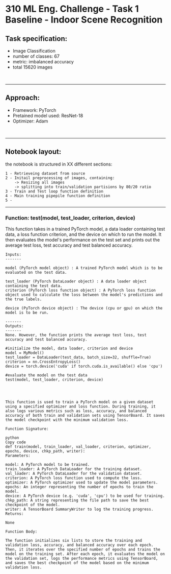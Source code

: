 # 310 ML Eng. Challenge - Task 1 Baseline - Indoor Scene Recognition

## **Task specification**:

- Image Classification
- number of classes: 67
- metric: imbalanced accuracy
- total 15620 images

<br>

---

## **Approach**:
- Framework: PyTorch
- Pretained model used: ResNet-18
- Optimizer: Adam

<br>

---
## **Notebook layout**:
the notebook is structured in XX different sections:

    1 - Retrieveing dataset from source
    2 - Initail preprocessing of images, containing:
        -> Resizing all images
        -> splitting into train/validation partisions by 80/20 ratio
    3 - Train and Test loop function definition
    4 - Main training pipepile function definition
    5 - 


---

### **Function: test(model, test_loader, criterion, device)**

This function takes in a trained PyTorch model, a data loader containing test data, a loss function criterion, and the device on which to run the model. It then evaluates the model's performance on the test set and prints out the average test loss, test accuracy and test balanced accuracy.

    Inputs:
    -------

    model (PyTorch model object) : A trained PyTorch model which is to be evaluated on the test data.

    test_loader (PyTorch DataLoader object) : A data loader object containing the test data.
    criterion (PyTorch loss function object) : A PyTorch loss function object used to calculate the loss between the model's predictions and the true labels.

    device (PyTorch device object) : The device (cpu or gpu) on which the model is to be run.

    -------
    Outputs:
    -------
    None. However, the function prints the average test loss, test accuracy and test balanced accuracy.
    
    #initialize the model, data loader, criterion and device
    model = MyModel()
    test_loader = DataLoader(test_data, batch_size=32, shuffle=True)
    criterion = nn.CrossEntropyLoss()
    device = torch.device('cuda' if torch.cuda.is_available() else 'cpu')

    #evaluate the model on the test data
    test(model, test_loader, criterion, device)




    This function is used to train a PyTorch model on a given dataset using a specified optimizer and loss function. During training, it also logs various metrics such as loss, accuracy, and balanced accuracy of both train and validation sets using TensorBoard. It saves the model checkpoint with the minimum validation loss.

    Function Signature:

    python
    Copy code
    def train(model, train_loader, val_loader, criterion, optimizer, epochs, device, chkp_path, writer):
    Parameters:

    model: A PyTorch model to be trained.
    train_loader: A PyTorch DataLoader for the training dataset.
    val_loader: A PyTorch DataLoader for the validation dataset.
    criterion: A PyTorch loss function used to compute the loss.
    optimizer: A PyTorch optimizer used to update the model parameters.
    epochs: An integer representing the number of epochs to train the model.
    device: A PyTorch device (e.g. 'cuda', 'cpu') to be used for training.
    chkp_path: A string representing the file path to save the best checkpoint of the model.
    writer: A TensorBoard SummaryWriter to log the training progress.
    Returns:

    None

    Function Body:

    The function initializes six lists to store the training and validation loss, accuracy, and balanced accuracy over each epoch. Then, it iterates over the specified number of epochs and trains the model on the training set. After each epoch, it evaluates the model on the validation set, logs the performance metrics using TensorBoard, and saves the best checkpoint of the model based on the minimum validation loss.
